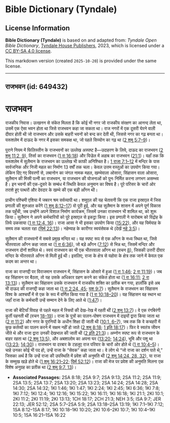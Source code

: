 # Bible Dictionary (Tyndale)

## License Information

**Bible Dictionary (Tyndale)** is based on and adapted from: _Tyndale Open Bible Dictionary_, [Tyndale House Publishers](https://tyndaleopenresources.com/), 2023, which is licensed under a [CC BY-SA 4.0 license](https://creativecommons.org/licenses/by-sa/4.0/legalcode.en).

This markdown version (created `2025-10-20`) is provided under the same license.



--------------------------------

## राजभवन (id: 649432)

राजभवन
======

राजकीय निवास। उत्खनन से संकेत मिलता है कि कोई भी नगर जो राजकीय संरक्षण का आनन्द लेता था, उसमें एक ऐसा भवन होता था जिसे राजभवन कहा जा सकता था। राज नगरों में एक दूसरी घेरने वाली दीवार होती थी जो राजभवन और उसके बाहरी भवनों को बन्द कर देती थी, जिससे नगर का गढ़ बनता था। यरूशलेम में दाऊद के नगर में इसका समकक्ष था, जो पहले सिय्योन का गढ़ था ([2 शमू 5:7–9](https://ref.ly/2Sam5:7-2Sam5:9))।

पुराने नियम में फिलिस्तीन के राजभवनों का उल्लेख अस्पष्ट है—उदाहरण के लिये, दाऊद का राजभवन ([2 शमू 11:2, 9](https://ref.ly/2Sam11:2,2Sam11:9)), तिर्सा का राजभवन ([1 रा 16:18](https://ref.ly/1Kgs16:18)) और यिज्रेल में अहाब का राजभवन ([21:1](https://ref.ly/1Kgs21:1))। यहाँ तक कि यरूशलेम में सुलैमान के राजभवन का उल्लेख भी काफी अनिश्चित है। [1 राजा 7:1–12](https://ref.ly/1Kgs7:1-1Kgs7:12) में मन्दिर के पास सार्वजनिक और निजी महल का निर्माण 13 वर्षों तक चला। केवल उत्तम वस्तुओं का उपयोग किया गया। लेकिन दिए गए विवरणों से, लबानोन का जंगल नामक महल, खम्भेवाला ओसारा, सिंहासन वाला ओसारा, सुलैमान की मिस्री पत्नी का राजभवन, या राजभवन की योजनाओं को पुनः निर्मित करना लगभग असम्भव है। इन भवनों की एक\-दूसरे के सम्बंध में स्थिति केवल अनुमान का विषय है। पूरे परिसर के चारों ओर तराशे हुए पत्थरों और देवदार के खम्भे की एक बड़ी आँगन थी।

प्राचीन पश्चिमी एशिया में जबरन श्रम सर्वव्यापी था। शमूएल की यह चेतावनी कि एक राजा इस्राएल में जिस प्रणाली की शुरुआत करेंगे ([1 शमू 8:12–17](https://ref.ly/1Sam8:12-1Sam8:17)) वो पूरी हुई, और यह सुलैमान के शासन में अपने पूर्ण विकास तक पहुँची, जब उन्होंने अपने विशाल निर्माण कार्यक्रम, जिसमें उनका राजभवन भी शामिल था, को शुरू किया। सुलैमान ने अपने कर्मचारियों को पूरे इस्राएल से इकट्ठा किया। इस प्रणाली ने यारोबाम को विद्रोह के लिये उकसाया ([1 रा 12:4, 16](https://ref.ly/1Kgs12:4,1Kgs12:16))। राजा आसा ने भी इसका उपयोग किया ([15:22](https://ref.ly/1Kgs15:22)), और यह यिर्मयाह के समय तक चलता रहा ([यिर्म 22:13](https://ref.ly/Jer22:13))। नहेम्याह के कारीगर स्वयंसेवक थे (देखें [नहे 3:5](https://ref.ly/Neh3:5))।

सुलैमान की राजभवनों में सबसे प्रमुख मन्दिर था। यह स्पष्ट रूप से एक आँगन के मध्य स्थित था, जिसे भीतरवाला आँगन कहा जाता था ([1 रा 6:36](https://ref.ly/1Kgs6:36)), जो बड़े आँगन ([7:12](https://ref.ly/1Kgs7:12)) से भिन्न था, जिसमें मन्दिर और राजभवन दोनों शामिल थे। स्वयं राजभवन का भी एक भीतरवाला आँगन था (वचन [8](https://ref.ly/1Kgs7:8)), जिसकी उत्तरी दीवार मन्दिर के भीतरवाले आँगन से मिली हुई थी। इसलिए, राजा के क्षेत्र से यहोवा के क्षेत्र तक जाने में केवल एक कदम का अन्तर था।

राजा का राजगद्दी पर विराजमान राजभवन में, सिंहासन के ओसारे में हुआ ([1 रा 1:46](https://ref.ly/1Kgs1:46); [2 रा 11:19](https://ref.ly/2Kgs11:19))। जब वह सिंहासन पर बैठता, तो यह उसके अधिकार ग्रहण करने का संकेत होता था ([1 रा 16:11](https://ref.ly/1Kgs16:11); [2 रा 13:13](https://ref.ly/2Kgs13:13))। सुलैमान का सिंहासन उसके राजभवन में राजकीय शक्ति का प्रतीक बन गया, हालाँकि इसे अब भी दाऊद की राजगद्दी कहा जाता था ([1 रा 2:24, 45](https://ref.ly/1Kgs2:24,1Kgs2:45); [यश 9:7](https://ref.ly/Isa9:7))। सुलैमान के राजभवन का सिंहासन विश्व के आश्चर्यों में से एक के रूप में वर्णित किया गया है ([1 रा 10:18–20](https://ref.ly/1Kgs10:18-1Kgs10:20))। यह सिंहासन वह स्थान था जहाँ राजा के कर्मचारी उन्हें सम्मान देने के लिए आते थे ([1:47](https://ref.ly/1Kgs1:47))।

राजा की बेटियाँ विवाह से पहले महल में स्त्रियों की देख\-रेख में रहती थीं ([2 शमू 13:7](https://ref.ly/2Sam13:7))। वे एक रंगबिरंगी कुर्ती पहनती थीं (वचन [18–19](https://ref.ly/2Sam13:18-2Sam13:19))। राजा के पुत्रों का पालन\-पोषण राजभवन में दाइयों द्वारा किया जाता था ([2 रा 11:2](https://ref.ly/2Kgs11:2)) और नगर के पुरनियों के अधीन शिक्षा दी जाती थी ([10:1, 6–7](https://ref.ly/2Kgs10:1,2Kgs10:6-2Kgs10:7)), जब तक कि वे कचहरी में कुछ कर्तव्यों का पालन करने में सक्षम नहीं हो जाते ([2 शमू 8:18](https://ref.ly/2Sam8:18); [1 इति 18:17](https://ref.ly/1Chr18:17))। फिर वे स्वतंत्र जीवन जीते थे और राजा द्वारा उनकी देखभाल की जाती थी ([2 इति 21:3](https://ref.ly/2Chr21:3))। अम्नोन स्पष्ट रूप से राजभवन के बाहर रहता था ([2 शमू 13:5](https://ref.ly/2Sam13:5)), और अबशालोम का अपना घर ([13:20](https://ref.ly/2Sam13:20); [14:24](https://ref.ly/2Sam14:24)), भूमि और पशु था ([13:23](https://ref.ly/2Sam13:23); [14:30](https://ref.ly/2Sam14:30))। राजभवन या दरबार के टहलुए राज परिवार के चारों ओर होते थे ([1 रा 10:4–5](https://ref.ly/1Kgs10:4-1Kgs10:5))। चाहे उनका कोई भी पद हो, उन्हें राजा के “सेवक” कहा जाता था। वे लोग थे “जो राजा का दर्शन पाते थे,” जिसका अर्थ है कि उन्हें राजा की उपस्थिति में प्रवेश की अनुमति थी ([2 शमू 14:24, 28, 32](https://ref.ly/2Sam14:24,2Sam14:28,2Sam14:32)), या राजा के सम्मुख खड़े होते थे ([1 शमू 16:21–22](https://ref.ly/1Sam16:21-1Sam16:22); [यिर्म 52:12](https://ref.ly/Jer52:12))। राजा की मेज पर प्रवेश की अनुमति मिलना एक विशेष अनुग्रह का प्रतीक था ([2 शमू 9:7, 13](https://ref.ly/2Sam9:7,2Sam9:13))।

* **Associated Passages:** 2SA 8:18; 2SA 9:7; 2SA 9:13; 2SA 11:2; 2SA 11:9; 2SA 13:5; 2SA 13:7; 2SA 13:20; 2SA 13:23; 2SA 14:24; 2SA 14:28; 2SA 14:30; 2SA 14:32; 1KI 1:46; 1KI 1:47; 1KI 2:24; 1KI 2:45; 1KI 6:36; 1KI 7:8; 1KI 7:12; 1KI 12:4; 1KI 12:16; 1KI 15:22; 1KI 16:11; 1KI 16:18; 1KI 21:1; 2KI 10:1; 2KI 11:2; 2KI 11:19; 2KI 13:13; 1CH 18:17; 2CH 21:3; NEH 3:5; ISA 9:7; JER 22:13; JER 52:12; 2SA 5:7–2SA 5:9; 2SA 13:18–2SA 13:19; 1KI 7:1–1KI 7:12; 1SA 8:12–1SA 8:17; 1KI 10:18–1KI 10:20; 2KI 10:6–2KI 10:7; 1KI 10:4–1KI 10:5; 1SA 16:21–1SA 16:22

